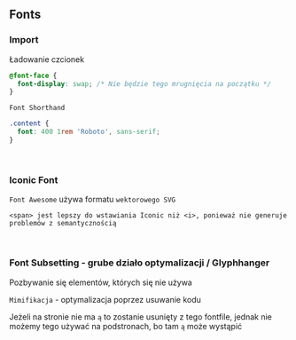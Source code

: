 ## Fonts

### Import

Ładowanie czcionek

```css
@font-face {
  font-display: swap; /* Nie będzie tego mrugnięcia na początku */
}
```

`Font Shorthand`

```css
.content {
  font: 400 1rem 'Roboto', sans-serif;
}
```

<br>

### Iconic Font

`Font Awesome` używa formatu `wektorowego SVG`

```
<span> jest lepszy do wstawiania Iconic niż <i>, ponieważ nie generuje problemów z semantycznością
```

<br>

### Font Subsetting - grube działo optymalizacji / Glyphhanger

Pozbywanie się elementów, których się nie używa

`Mimifikacja` - optymalizacja poprzez usuwanie kodu

Jeżeli na stronie nie ma `ą` to zostanie usunięty z tego fontfile, jednak nie możemy tego używać na podstronach, bo tam `ą` może wystąpić

